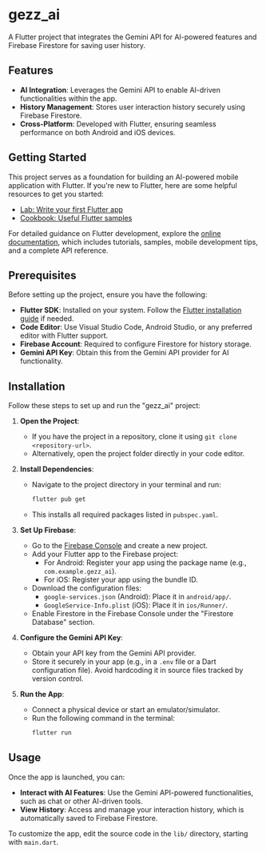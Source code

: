 # gezz_ai

A Flutter project that integrates the Gemini API for AI-powered features and Firebase Firestore for saving user history.

## Features

- **AI Integration**: Leverages the Gemini API to enable AI-driven functionalities within the app.
- **History Management**: Stores user interaction history securely using Firebase Firestore.
- **Cross-Platform**: Developed with Flutter, ensuring seamless performance on both Android and iOS devices.

## Getting Started

This project serves as a foundation for building an AI-powered mobile application with Flutter. If you're new to Flutter, here are some helpful resources to get you started:

- [Lab: Write your first Flutter app](https://docs.flutter.dev/get-started/codelab)
- [Cookbook: Useful Flutter samples](https://docs.flutter.dev/cookbook)

For detailed guidance on Flutter development, explore the [online documentation](https://docs.flutter.dev/), which includes tutorials, samples, mobile development tips, and a complete API reference.

## Prerequisites

Before setting up the project, ensure you have the following:

- **Flutter SDK**: Installed on your system. Follow the [Flutter installation guide](https://docs.flutter.dev/get-started/install) if needed.
- **Code Editor**: Use Visual Studio Code, Android Studio, or any preferred editor with Flutter support.
- **Firebase Account**: Required to configure Firestore for history storage.
- **Gemini API Key**: Obtain this from the Gemini API provider for AI functionality.

## Installation

Follow these steps to set up and run the "gezz_ai" project:

1. **Open the Project**:
   - If you have the project in a repository, clone it using `git clone <repository-url>`.
   - Alternatively, open the project folder directly in your code editor.

2. **Install Dependencies**:
   - Navigate to the project directory in your terminal and run:
     ```bash
     flutter pub get
     ```
   - This installs all required packages listed in `pubspec.yaml`.

3. **Set Up Firebase**:
   - Go to the [Firebase Console](https://console.firebase.google.com/) and create a new project.
   - Add your Flutter app to the Firebase project:
     - For Android: Register your app using the package name (e.g., `com.example.gezz_ai`).
     - For iOS: Register your app using the bundle ID.
   - Download the configuration files:
     - `google-services.json` (Android): Place it in `android/app/`.
     - `GoogleService-Info.plist` (iOS): Place it in `ios/Runner/`.
   - Enable Firestore in the Firebase Console under the "Firestore Database" section.

4. **Configure the Gemini API Key**:
   - Obtain your API key from the Gemini API provider.
   - Store it securely in your app (e.g., in a `.env` file or a Dart configuration file). Avoid hardcoding it in source files tracked by version control.

5. **Run the App**:
   - Connect a physical device or start an emulator/simulator.
   - Run the following command in the terminal:
     ```bash
     flutter run
     ```

## Usage

Once the app is launched, you can:

- **Interact with AI Features**: Use the Gemini API-powered functionalities, such as chat or other AI-driven tools.
- **View History**: Access and manage your interaction history, which is automatically saved to Firebase Firestore.

To customize the app, edit the source code in the `lib/` directory, starting with `main.dart`.
